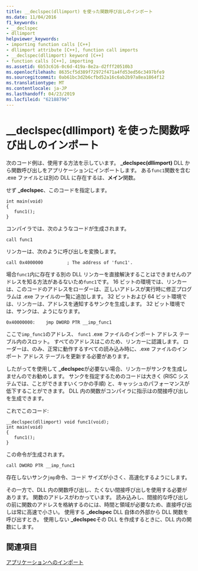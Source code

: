 ```yaml
---
title: __declspec(dllimport) を使った関数呼び出しのインポート
ms.date: 11/04/2016
f1_keywords:
- __declspec
- dllimport
helpviewer_keywords:
- importing function calls [C++]
- dllimport attribute [C++], function call imports
- __declspec(dllimport) keyword [C++]
- function calls [C++], importing
ms.assetid: 6b53c616-0c6d-419a-8e2a-d2fff20510b3
ms.openlocfilehash: 8635cf5d389f72972f471a4fd53ed56c3497bfe9
ms.sourcegitcommit: 0ab61bc3d2b6cfbd52a16c6ab2b97a8ea1864f12
ms.translationtype: MT
ms.contentlocale: ja-JP
ms.lasthandoff: 04/23/2019
ms.locfileid: "62188796"
---
```

# <a name="importing-function-calls-using-declspecdllimport"></a>__declspec(dllimport) を使った関数呼び出しのインポート

次のコード例は、使用する方法を示しています。 **_declspec(dllimport)** DLL から関数呼び出しをアプリケーションにインポートします。 ある`func1`関数を含む .exe ファイルとは別の DLL に存在するは、**メイン**関数。

せず **_declspec**、このコードを指定します。

```
int main(void)
{
   func1();
}
```

コンパイラでは、次のようなコードが生成されます。

```
call func1
```

リンカーは、次のように呼び出しを変換します。

```
call 0x4000000         ; The address of 'func1'.
```

場合`func1`内に存在する別の DLL リンカーを直接解決することはできませんのアドレスを知る方法があるないため`func1`です。 16 ビットの環境では、リンカーは、このコードのアドレスをローダーは、正しいアドレスが実行時に修正プログラムは .exe ファイルの一覧に追加します。 32 ビットおよび 64 ビット環境では、リンカーは、アドレスを通知するサンクを生成します。 32 ビット環境では、サンクは、ようになります。

```
0x40000000:    jmp DWORD PTR __imp_func1
```

ここで`imp_func1`のアドレス、 `func1` .exe ファイルのインポート アドレス テーブル内のスロット。 すべてのアドレスはこのため、リンカーに認識します。 ローダーは、のみ、正常に動作するすべての読み込み時に、.exe ファイルのインポート アドレス テーブルを更新する必要があります。

したがってを使用して **_declspec**が必要ない場合、リンカーがサンクを生成しませんのでお勧めします。 サンクを指定するためのコードは大きく (RISC システムでは、ことができますいくつかの手順) と、キャッシュのパフォーマンスが低下することができます。 DLL 内の関数がコンパイラに指示はの間接呼び出しを生成できます。

これでこのコード:

```
__declspec(dllimport) void func1(void);
int main(void)
{
   func1();
}
```

この命令が生成されます。

```
call DWORD PTR __imp_func1
```

存在しないサンク`jmp`命令、コード サイズが小さく、高速化するようにします。

その一方で、DLL 内の関数呼び出し、たくない間接呼び出しを使用する必要があります。 関数のアドレスがわかっています。 読み込みし、間接的な呼び出しの前に関数のアドレスを格納するのには、時間と領域が必要なため、直接呼び出しは常に高速で小さい。 使用する **_declspec** DLL 自体の外部から DLL 関数を呼び出すとき。 使用しない **_declspec**その DLL を作成するときに、DLL 内の関数にします。

## <a name="see-also"></a>関連項目

[アプリケーションへのインポート](importing-into-an-application.md)
